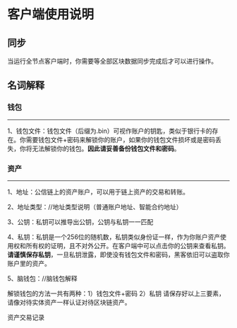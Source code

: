 # 客户端使用说明

## 同步

当运行全节点客户端时，你需要等全部区块数据同步完成后才可以进行操作。

## 名词解释

### 钱包

---

1、钱包文件：钱包文件（后缀为.bin）可视作账户的钥匙，类似于银行卡的存在。你需要钱包文件+密码来解锁你的账户，如果你的钱包文件损坏或是密码丢失，你将无法解锁你的钱包。**因此请妥善备份钱包文件和密码**。

### 

### 资产

---



1、地址：公信链上的资产账户，可以用于链上资产的交易和转账。

2、地址类型：//地址类型说明（普通账户地址、智能合约地址）

3、公钥：私钥可以推导出公钥，公钥与私钥一一匹配

4、私钥：私钥是一个256位的随机数，私钥类似身份证一样，作为你账户资产使用权和所有权的证明，且不对外公开。在客户端中可以点击你的公钥来查看私钥。**请谨慎保存私钥**，一旦私钥泄露，即使没有钱包文件和密码，黑客依旧可以盗取你账户里的资产。

5、脑钱包：//脑钱包解释

解锁钱包的方法一共有两种：1）钱包文件+密码       2）私钥      请保存好以上三要素，请像对待实体资产一样认证对待区块链资产。

资产交易记录

